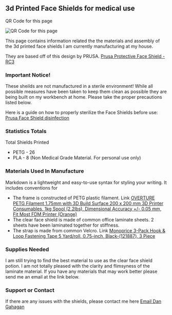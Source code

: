 ## 3d Printed Face Shields for medical use
QR Code for this page

![QR Code for this page](https://dgahagan.github.io/CovidFaceShield/img/covid.png)

This page contains information related the the materials and assembly of the 3d printed face shields I am currently manufacturing at my house.

They are based off of this design by PRUSA. [Prusa Protective Face Shield - RC3](https://www.prusaprinters.org/prints/25857-prusa-protective-face-shield-rc2)


### Important Notice!

These sheilds are not manufactured in a sterile environment! While all possible measures have been taken to keep them clean as possible they are being built on my workbench at home. Please take the proper precautions listed below.

Here is a guide on how to properly sterilize the Face Shields before use: [Prusa Face Shield disinfection](https://help.prusa3d.com/en/article/prusa-face-shield-disinfection_125457)

### Statistics Totals

Total Shields Printed
- PETG - 26
- PLA - 8 (Non Medical Grade Material. For personal use only)


### Materials Used In Manufacture

Markdown is a lightweight and easy-to-use syntax for styling your writing. It includes conventions for

- The frame is constructed of PETG plastic filament. Link [OVERTURE PETG Filament 1.75mm with 3D Build Surface 200 x 200 mm 3D Printer Consumables, 1kg Spool (2.2lbs), Dimensional Accuracy +/- 0.05 mm, Fit Most FDM Printer (Orange)](https://www.amazon.com/gp/product/B07VJYL11F/)
- The clear face shield is made of common office laminate sheets. 2 sheets have been laminated together for stiffness.
- The strap is made from common Velcro. Link [Monoprice 3-Pack Hook & Loop Fastening Tape 5 Yard/roll, 0.75-inch, Black-(121887), 3 Piece](https://www.amazon.com/gp/product/B06WW3LSLT/)

### Supplies Needed
I am still trying to find the best material to use as the clear face shield potion. I am not totally pleased with the clarity and flimsyness of the laminate material. If you have any materials that may work better please send me an email at the link below.


### Support or Contact

If there are any issues with the shields, please contact me here [Email Dan Gahagan](mailto:dangahagan@gmail.com)
